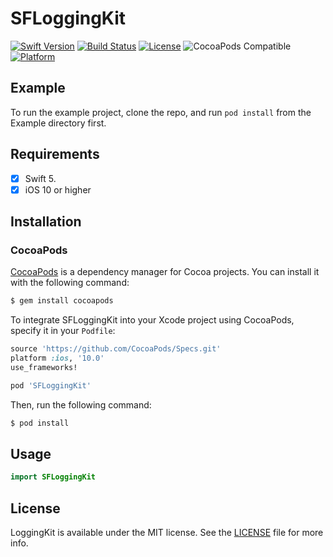 # SFLoggingKit

[![Swift Version][swift-image]][swift-url]
[![Build Status][travis-image]][travis-url]
[![License][license-image]][license-url]
![CocoaPods Compatible][version-url]
[![Platform][platform-url]][pod-url]

## Example

To run the example project, clone the repo, and run `pod install` from the Example directory first.

## Requirements
- [x] Swift 5.
- [x] iOS 10 or higher

## Installation
### CocoaPods

[CocoaPods](http://cocoapods.org) is a dependency manager for Cocoa projects. You can install it with the following command:
```bash
$ gem install cocoapods
```

To integrate SFLoggingKit into your Xcode project using CocoaPods, specify it in your `Podfile`:

```ruby
source 'https://github.com/CocoaPods/Specs.git'
platform :ios, '10.0'
use_frameworks!

pod 'SFLoggingKit'
```

Then, run the following command:

```bash
$ pod install
```

## Usage

```swift
import SFLoggingKit
```

## License

LoggingKit is available under the MIT license. See the [LICENSE][license-url] file for more info.

[swift-image]:https://img.shields.io/badge/swift-5-green.svg
[swift-url]:  https://swift.org/
[license-image]:  https://img.shields.io/badge/License-MIT-blue.svg
[license-url]: https://github.com/scalefocus/SFLoggingKit/blob/master/LICENSE
[version-url]:  https://img.shields.io/cocoapods/v/SFLoggingKit.svg
[pod-url]: http://cocoapods.org/pods/SFLoggingKit
[platform-url]: https://img.shields.io/cocoapods/p/SFLoggingKit
[travis-image]: https://travis-ci.com/scalefocus/SFLoggingKit.svg?branch=master
[travis-url]: https://travis-ci.com/github/scalefocus/SFLoggingKit
